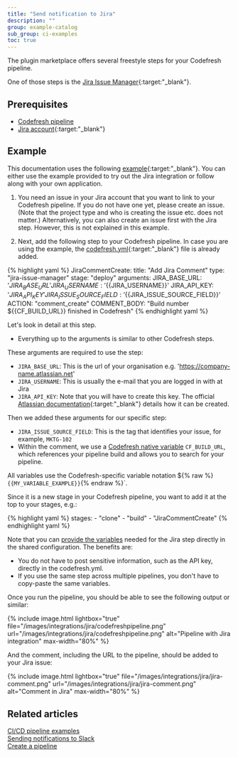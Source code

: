 ```yaml
---
title: "Send notification to Jira"
description: ""
group: example-catalog
sub_group: ci-examples
toc: true
---
```


The plugin marketplace offers several freestyle steps for your Codefresh pipeline.

One of those steps is the [Jira Issue Manager](https://codefresh.io/steps/step/jira-issue-manager){:target:"\_blank"}. 

## Prerequisites
* [Codefresh pipeline]({{site.baseurl}}/docs/getting-started/create-a-basic-pipeline/)
* [Jira account](https://www.atlassian.com/software/jira){:target:"\_blank"}

## Example
This documentation uses the following [example](https://github.com/codefresh-contrib/jira-demo-app){:target:"\_blank"}. You can either use the example provided to try out the Jira integration or follow along with your own application. 

1. You need an issue in your Jira account that you want to link to your Codefresh pipeline. If you do not have one yet, please create an issue. (Note that the project type and who is creating the issue etc. does not matter.) Alternatively, you can also create an issue first with the Jira step. However, this is not explained in this example.

2. Next, add the following step to your Codefresh pipeline. In case you are using the example, the  [codefresh.yml](https://github.com/codefresh-contrib/jira-demo-app/blob/master/codefresh.yml){:target:"\_blank"} file is already added. 

{% highlight yaml %}
  JiraCommentCreate:
    title: "Add Jira Comment"
    type: "jira-issue-manager"
    stage: "deploy"
    arguments:
      JIRA_BASE_URL: '${{JIRA_BASE_URL}}'
      JIRA_USERNAME: '${{JIRA_USERNAME}}'
      JIRA_API_KEY: '${{JIRA_API_KEY}}'
      JIRA_ISSUE_SOURCE_FIELD: '${{JIRA_ISSUE_SOURCE_FIELD}}'
      ACTION: "comment_create"
      COMMENT_BODY: "Build number ${{CF_BUILD_URL}} finished in Codefresh"
{% endhighlight yaml %}

Let's look in detail at this step.
- Everything up to the arguments is similar to other Codefresh steps.

These arguments are required to use the step:
- `JIRA_BASE_URL`: This is the url of your organisation e.g. 'https://company-name.atlassian.net'
- `JIRA_USERNAME`: This is usually the e-mail that you are logged in with at Jira
- `JIRA_API_KEY`: Note that you will have to create this key. The official [Atlassian documentation](https://confluence.atlassian.com/cloud/api-tokens-938839638.html){:target:"\_blank"} details how it can be created.

Then we added these arguments for our specific step:
- `JIRA_ISSUE_SOURCE_FIELD`: This is the tag that identifies your issue, for example, `MKTG-102`
- Within the comment, we use a [Codefresh native variable]({{site.baseurl}}/docs/docs/pipelines/variables/) `CF_BUILD_URL`, which  references your pipeline build and allows you to search for your pipeline. 

All variables use the Codefresh-specific variable notation ${% raw %}`{{MY_VARIABLE_EXAMPLE}}`{% endraw %}`.

Since it is a new stage in your Codefresh pipeline, you want to add it at the top to your stages, e.g.:

{% highlight yaml %}
  stages:
    - "clone"
    - "build"
    - "JiraCommentCreate"
{% endhighlight yaml %}

Note that you can [provide the variables]({{site.baseurl}}/docs/pipelines/shared-configuration/) needed for the Jira step directly in the shared configuration. The benefits are:
* You do not have to post sensitive information, such as the API key, directly in the codefresh.yml. 
* If you use the same step across multiple pipelines, you don't have to copy-paste the same variables. 

Once you run the pipeline, you should be able to see the following output or similar:

{% include image.html
lightbox="true"
file="/images/integrations/jira/codefreshpipeline.png"
url="/images/integrations/jira/codefreshpipeline.png"
alt="Pipeline with Jira integration"
max-width="80%"
%}

And the comment, including the URL to the pipeline, should be added to your Jira issue:

{% include image.html
lightbox="true"
file="/images/integrations/jira/jira-comment.png"
url="/images/integrations/jira/jira-comment.png"
alt="Comment in Jira"
max-width="80%"
%}

## Related articles
[CI/CD pipeline examples]({{site.baseurl}}/docs/example-catalog/ci-examples/)  
[Sending notifications to Slack]({{site.baseurl}}/docs/example-catalog/ci-examples/sending-the-notification-to-slack/)  
[Create a pipeline]({{site.baseurl}}/docs/pipelines/pipelines/)  
